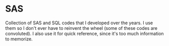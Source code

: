 # SAS
Collection of SAS and SQL codes that I developed over the years.
I use them so I don't ever have to reinvent the wheel (some of these codes are convoluted).
I also use it for quick reference, since it's too much information to memorize.
